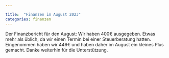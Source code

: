 ```yaml
---

title:  "Finanzen im August 2023"
categories: finanzen
---
```

Der Finanzbericht für den August: Wir haben 400€ ausgegeben. Etwas mehr als üblich, da wir einen Termin bei einer Steuerberatung hatten. Eingenommen haben wir 446€ und haben daher im August ein kleines Plus gemacht. Danke weiterhin für die Unterstützung.

